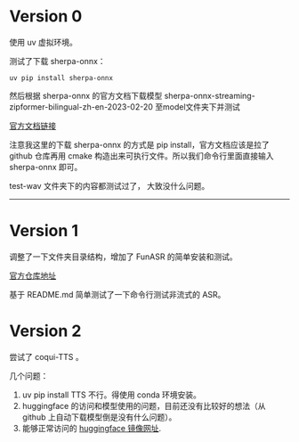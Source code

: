 # Version 0

使用 uv 虚拟环境。

测试了下载 sherpa-onnx：

```
uv pip install sherpa-onnx

```

然后根据 sherpa-onnx 的官方文档下载模型 sherpa-onnx-streaming-zipformer-bilingual-zh-en-2023-02-20 至model文件夹下并测试

[官方文档链接](https://k2-fsa.github.io/sherpa/onnx/pretrained_models/online-transducer/zipformer-transducer-models.html#sherpa-onnx-streaming-zipformer-bilingual-zh-en-2023-02-20)


注意我这里的下载 sherpa-onnx 的方式是 pip install，官方文档应该是拉了 github 仓库再用 cmake 构造出来可执行文件。所以我们命令行里面直接输入 sherpa-onnx 即可。

test-wav 文件夹下的内容都测试过了， 大致没什么问题。

---

# Version 1

调整了一下文件夹目录结构，增加了 FunASR 的简单安装和测试。

[官方仓库地址](https://github.com/modelscope/FunASR)

基于 README.md 简单测试了一下命令行测试非流式的 ASR。

# Version 2

尝试了 coqui-TTS 。

几个问题：
1. uv pip install TTS 不行。得使用 conda 环境安装。
2. huggingface 的访问和模型使用的问题，目前还没有比较好的想法（从 github 上自动下载模型倒是没有什么问题）。
3. 能够正常访问的 [huggingface 镜像网址](https://hf-mirror.com).
